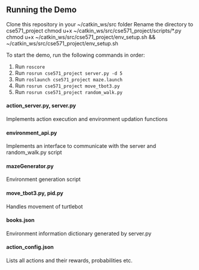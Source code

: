 ## Running the Demo

Clone this repository in your ~/catkin_ws/src folder
Rename the directory to cse571_project
chmod u+x ~/catkin_ws/src/cse571_project/scripts/*.py
chmod u+x ~/catkin_ws/src/cse571_project/env_setup.sh && ~/catkin_ws/src/cse571_project/env_setup.sh

To start the demo, run the following commands in order:

1. Run `roscore`
2. Run `rosrun cse571_project server.py -d 5`
3. Run `roslaunch cse571_project maze.launch`
4. Run `rosrun cse571_project move_tbot3.py`
5. Run `rosrun cse571_project random_walk.py`

#### action_server.py, server.py

Implements action execution and environment updation functions

#### environment_api.py

Implements an interface to communicate with the server and random_walk.py script

#### mazeGenerator.py

Environment generation script

#### move_tbot3.py, pid.py

Handles movement of turtlebot

#### books.json

Environment information dictionary generated by server.py

#### action_config.json

Lists all actions and their rewards, probabilities etc.
